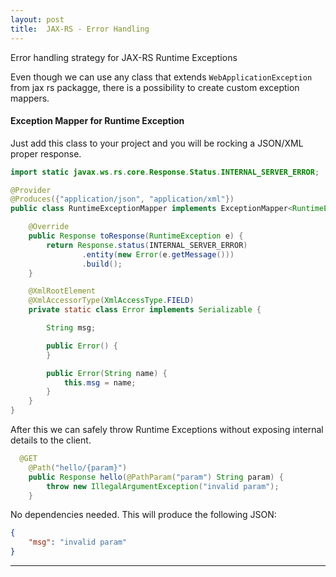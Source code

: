 ```yaml
---
layout: post
title:  JAX-RS - Error Handling
---
```


Error handling strategy for JAX-RS Runtime Exceptions

Even though we can use any class that extends `WebApplicationException` from jax rs packagge, there is a possibility to create custom exception mappers.

#### Exception Mapper for Runtime Exception

Just add this class to your project and you will be rocking a JSON/XML proper response.

```java
import static javax.ws.rs.core.Response.Status.INTERNAL_SERVER_ERROR;

@Provider
@Produces({"application/json", "application/xml"})
public class RuntimeExceptionMapper implements ExceptionMapper<RuntimeException> {

    @Override
    public Response toResponse(RuntimeException e) {
        return Response.status(INTERNAL_SERVER_ERROR)
                .entity(new Error(e.getMessage()))
                .build();
    }

    @XmlRootElement
    @XmlAccessorType(XmlAccessType.FIELD)
    private static class Error implements Serializable {

        String msg;

        public Error() {
        }

        public Error(String name) {
            this.msg = name;
        }
    }
}
```

After this we can safely throw Runtime Exceptions without exposing internal details to the client.

```java
  @GET
    @Path("hello/{param}")
    public Response hello(@PathParam("param") String param) {
        throw new IllegalArgumentException("invalid param");
    }
```

No dependencies needed.
This will produce the following JSON:

```json
{
	"msg": "invalid param"
}
```

****


